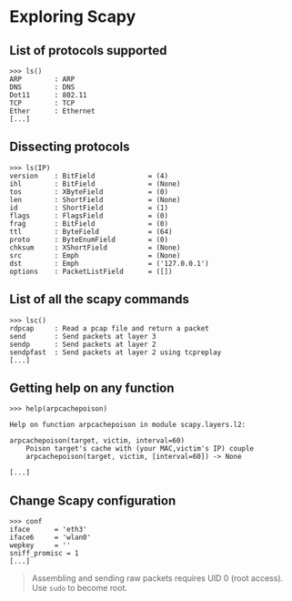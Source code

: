 # Exploring Scapy

## List of protocols supported

```
>>> ls()
ARP        : ARP
DNS        : DNS
Dot11      : 802.11
TCP        : TCP
Ether      : Ethernet
[...]
```

## Dissecting protocols


```
>>> ls(IP)
version    : BitField             = (4)
ihl        : BitField             = (None)
tos        : XByteField           = (0)
len        : ShortField           = (None)
id         : ShortField           = (1)
flags      : FlagsField           = (0)
frag       : BitField             = (0)
ttl        : ByteField            = (64)
proto      : ByteEnumField        = (0)
chksum     : XShortField          = (None)
src        : Emph                 = (None)
dst        : Emph                 = ('127.0.0.1')
options    : PacketListField      = ([])
```

## List of all the scapy commands

```
>>> lsc()
rdpcap     : Read a pcap file and return a packet 
send       : Send packets at layer 3
sendp      : Send packets at layer 2
sendpfast  : Send packets at layer 2 using tcpreplay
[...]
```

## Getting help on any function


```
>>> help(arpcachepoison)

Help on function arpcachepoison in module scapy.layers.l2:

arpcachepoison(target, victim, interval=60)
    Poison target's cache with (your MAC,victim's IP) couple
    arpcachepoison(target, victim, [interval=60]) -> None

[...]
```

## Change Scapy configuration

```
>>> conf
iface      = 'eth3'
iface6     = 'wlan0'
wepkey     = ''
sniff_promisc = 1
[...]
```

> Assembling and sending raw packets requires UID 0 (root access). Use `sudo` to become root.
